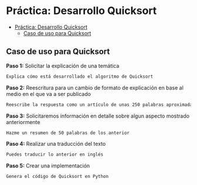 # Práctica: Desarrollo Quicksort

- [Práctica: Desarrollo Quicksort](#práctica-desarrollo-quicksort)
  - [Caso de uso para Quicksort](#caso-de-uso-para-quicksort)




## Caso de uso para Quicksort







**Paso 1:** Solicitar la explicación de una temática

```bash
Explica cómo está desarrollado el algoritmo de Quicksort
```

**Paso 2:** Reescritura para un cambio de formato de explicación en base al medio en el que va a ser publicado

```bash
Reescribe la respuesta como un artículo de unas 250 palabras aproximadamente para un blog
```

**Paso 3:** Solicitaremos información en detalle sobre algun aspecto mostrado anteriormente

```bash
Hazme un resumen de 50 palabras de los anterior
```

**Paso 4:** Realizar una traducción del texto

```bash
Puedes traducir lo anterior en inglés
```

**Paso 5:** Crear una implementación

```bash
Genera el código de Quicksort en Python
```
